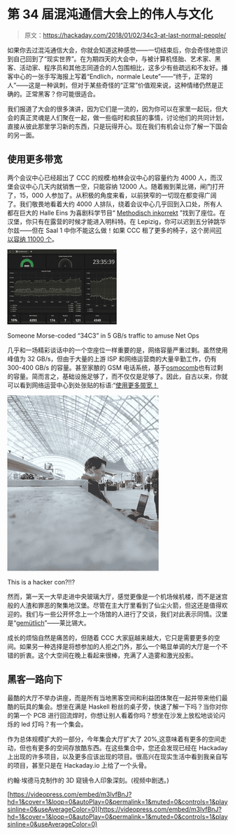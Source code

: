 # 第 34 届混沌通信大会上的伟人与文化

> 原文：<https://hackaday.com/2018/01/02/34c3-at-last-normal-people/>

如果你去过混沌通信大会，你就会知道这种感觉——一切结束后，你会奇怪地意识到自己回到了“现实世界”。在为期四天的大会中，与被计算机怪胎、艺术家、黑客、活动家、程序员和其他志同道合的人包围相比，这多少有些疏远和不友好。播客中心的一张手写海报上写着“Endlich，normale Leute”——“终于，正常的人”——这是一种讽刺，但对于某些奇怪的“正常”价值观来说，这种情绪仍然是正确的。正常黑客？你可能很适合。

我们报道了大会的很多演讲，因为它们是一流的，因为你可以在家里一起玩，但大会的真正灵魂是人们聚在一起，做一些临时和疯狂的事情，讨论他们的共同计划，直接从彼此那里学习新的东西，只是玩得开心。现在我们有机会让你了解一下国会的另一面。

## 使用更多带宽

两个会议中心已经超出了 CCC 的规模:柏林会议中心的容量约为 4000 人，而汉堡会议中心几天内就销售一空，只能容纳 12000 人。随着搬到莱比锡，闸门打开了，15，000 人参加了。从积极的角度来看，以前狭窄的一切现在都变得广阔了。我们敬畏地看着大约 4000 人排队，绕着会议中心几乎回到入口处，所有人都在巨大的 Halle Eins 为喜剧科学节目“ [Methodisch inkorrekt](http://minkorrekt.de/) ”找到了座位。在汉堡，你只有在露营的时候才能进入明科特。在 Lepizig，你可以迟到五分钟跳华尔兹——但在 Saal 1 中你不能这么做！如果 CCC 租了更多的椅子，这个房间[可以容纳 11000 个](http://www.leipziger-messe.de/unternehmen/messegelaende/messehallen/Details-Halle-1/)。

[![](img/a6e7be42d2f3ffede0720aa7bd029ddc.png)](https://hackaday.com/wp-content/uploads/2018/01/dsp3wqax0aqscl2.jpg)

Someone Morse-coded “34C3” in 5 GB/s traffic to amuse Net Ops

几乎和一场精彩谈话中的一个空座位一样重要的是，网络容量严重过剩。虽然使用峰值为 32 GB/s，但由于大量的上游 ISP 和网络运营商的大量辛勤工作，仍有 300-400 GB/s 的容量。甚至家酿的 GSM 电话系统，基于[osmocomb](http://osmocom.org/projects/baseband)也有过剩的容量。简而言之，基础设施足够了，而不仅仅是足够了。因此，自古以来，你就可以看到网络运营中心到处张贴的标语:“[使用更多带宽！](https://events.ccc.de/2005/12/28/use-more-bandwith/)

[![](img/5c6efb9645d29f7802a8a8e0bf0eb31e.png)](https://hackaday.com/wp-content/uploads/2018/01/dscf0433.jpg)

This is a hacker con?!!?

然而，第一天一大早走进中央玻璃大厅，感觉更像是一个机场候机楼，而不是迷宫般的人渣和罪恶的聚集地汉堡。尽管在主大厅里看到了仙尘火箭，但这还是值得欢迎的。我们与一些公开怀念上一个场馆的人进行了交谈，我们对此表示同情。汉堡是“[gemütlich](https://en.wikipedia.org/wiki/Gem%C3%BCtlichkeit)”——莱比锡大。

成长的烦恼自然是痛苦的，但随着 CCC 大家庭越来越大，它只是需要更多的空间。如果另一种选择是将想参加的人拒之门外，那么一个略显单调的大厅是一个不错的折衷。这个大空间在晚上看起来很棒，充满了人造雾和激光投影。

## 黑客一路向下

最酷的大厅不举办讲座，而是所有当地黑客空间和利益团体聚在一起并带来他们最酷的玩具的集会。想坐在满是 Haskell 粉丝的桌子旁，快速了解一下吗？当你对你的第一个 PCB 进行回流焊时，你想让别人看着你吗？想坐在沙发上放松地谈论闪烁的 led 灯吗？有一个集会。

作为总体规模扩大的一部分，今年集会大厅扩大了 20%,这意味着有更多的空间走动，但也有更多的空间存放酷东西。在这些集合中，您还会发现已经在 Hackaday 上出现的许多项目，以及更多应该出现的项目。很高兴在现实生活中看到我亲自写的项目，甚至只是在 Hackaday.io 上给了一个头骨。

约翰·埃德马克制作的 3D 窥镜令人印象深刻。(视频中剧透。)

[https://videopress.com/embed/m3lvfBnJ?hd=1&cover=1&loop=0&autoPlay=0&permalink=1&muted=0&controls=1&playsinline=0&useAverageColor=0](https://videopress.com/embed/m3lvfBnJ?hd=1&cover=1&loop=0&autoPlay=0&permalink=1&muted=0&controls=1&playsinline=0&useAverageColor=0)